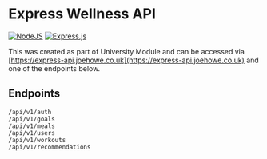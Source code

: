 # Express Wellness API

[![NodeJS](https://img.shields.io/badge/Node.js-6DA55F?logo=node.js&logoColor=white)](#) [![Express.js](https://img.shields.io/badge/Express.js-%23404d59.svg?logo=express&logoColor=%2361DAFB)](#)

This was created as part of University Module and can be accessed via [https://express-api.joehowe.co.uk](https://express-api.joehowe.co.uk) and one of the endpoints below.

## Endpoints
```
/api/v1/auth
/api/v1/goals
/api/v1/meals
/api/v1/users
/api/v1/workouts
/api/v1/recommendations
```
